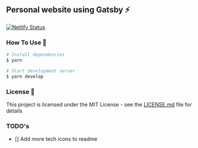 ## Personal website using Gatsby ⚡️

[![Netlify Status](https://api.netlify.com/api/v1/badges/a20bcae7-9420-4034-af2d-9fa0399f6bfc/deploy-status)](https://app.netlify.com/sites/fredericovieira/deploys)

### How To Use 🔧

```bash
# Install dependencies
$ yarn

# Start development server
$ yarn develop
```

### License 📄

This project is licensed under the MIT License - see the [LICENSE.md](LICENSE.md) file for details

### TODO's

- [] Add more tech icons to readme
